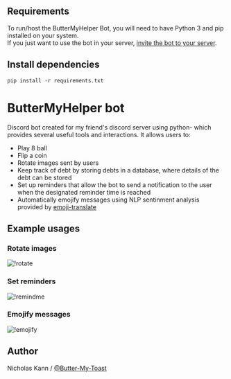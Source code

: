 ## Requirements
To run/host the ButterMyHelper Bot, you will need to have Python 3 and pip installed on your system. \
If you just want to use the bot in your server, [invite the bot to your server](https://discord.com/api/oauth2/authorize?client_id=494299064951898122&permissions=543313886272&scope=bot "Invite ButterMyHelper to your server").

## Install dependencies
`pip install -r requirements.txt`

# ButterMyHelper bot
Discord bot created for my friend's discord server using python- which provides several useful tools and interactions. It allows users to: 
- Play 8 ball
- Flip a coin
- Rotate images sent by users
- Keep track of debt by storing debts in a database, where details of the debt can be stored
- Set up reminders that allow the bot to send a notification to the user when the designated reminder time is reached
- Automatically emojify messages using NLP sentinment analysis provided by [emoji-translate](https://github.com/fabriceyhc/emoji_translate "Emoji translation for Python")

## Example usages
### Rotate images
![!rotate](https://giphy.com/gifs/1nCpnzIlme3LEt3jjM)

### Set reminders
![!remindme](https://giphy.com/gifs/KXOTY179hjm0u1dQS1)

### Emojify messages
![!emojify](https://giphy.com/gifs/6YhVYhWwaKznoRSt5b)

## Author
Nicholas Kann / [@Butter-My-Toast](https://github.com/Butter-My-Toast "Butter-My-Toast's github page")
